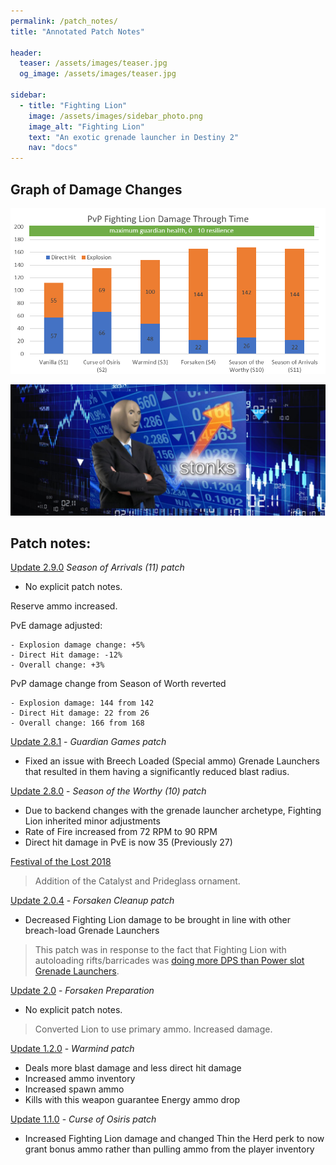 ```yaml
---
permalink: /patch_notes/
title: "Annotated Patch Notes"

header:
  teaser: /assets/images/teaser.jpg
  og_image: /assets/images/teaser.jpg

sidebar:
  - title: "Fighting Lion"
    image: /assets/images/sidebar_photo.png
    image_alt: "Fighting Lion"
    text: "An exotic grenade launcher in Destiny 2"
    nav: "docs"
---
```


## Graph of Damage Changes

![Fighting Lion Damage per Patch](/assets/images/damage.png)

![Stonks!](/assets/images/stonks.jpg)

## Patch notes:

[Update 2.9.0](https://www.bungie.net/en/Explore/Detail/News/49188) _Season of Arrivals (11) patch_

- No explicit patch notes.

Reserve ammo increased.

PvE damage adjusted:

    - Explosion damage change: +5%
    - Direct Hit damage: -12%
    - Overall change: +3%

PvP damage change from Season of Worth reverted

    - Explosion damage: 144 from 142
    - Direct Hit damage: 22 from 26
    - Overall change: 166 from 168

[Update 2.8.1](https://www.bungie.net/en/News/Article/48959) - _Guardian Games patch_

- Fixed an issue with Breech Loaded (Special ammo) Grenade Launchers that resulted in them having a significantly reduced blast radius.

[Update 2.8.0](https://www.bungie.net/en/Explore/Detail/News/48838) - _Season of the Worthy (10) patch_

- Due to backend changes with the grenade launcher archetype, Fighting Lion inherited minor adjustments
- Rate of Fire increased from 72 RPM to 90 RPM
- Direct hit damage in PvE is now 35 (Previously 27)

[Festival of the Lost 2018](https://www.bungie.net/en/News/Article/47315)

> Addition of the Catalyst and Prideglass ornament.

[Update 2.0.4](https://www.bungie.net/en/News/Article/47335) - _Forsaken Cleanup patch_

- Decreased Fighting Lion damage to be brought in line with other breach-load Grenade Launchers

> This patch was in response to the fact that Fighting Lion with autoloading rifts/barricades was [doing more DPS than Power slot Grenade Launchers](https://www.reddit.com/r/DestinyTheGame/comments/9bbiwp/fighting_lion_is_currently_extremely_powerful_in/).

[Update 2.0](https://www.bungie.net/en/News/Article/47127) - _Forsaken Preparation_

- No explicit patch notes.

> Converted Lion to use primary ammo. Increased damage.

[Update 1.2.0](https://www.bungie.net/en/News/Article/46849) - _Warmind patch_
- Deals more blast damage and less direct hit damage
- Increased ammo inventory
- Increased spawn ammo
- Kills with this weapon guarantee Energy ammo drop

[Update 1.1.0](https://www.bungie.net/en/News/Article/46522) - _Curse of Osiris patch_

- Increased Fighting Lion damage and changed Thin the Herd perk to now grant bonus ammo rather than pulling ammo from the player inventory
